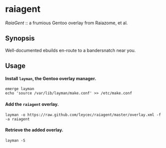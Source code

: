 raiagent
===========

_RaiaGent_ :: a frumious Gentoo overlay from Raiazome, et al.

## Synopsis

Well-documented ebuilds en-route to a bandersnatch near you.

## Usage

#### Install `layman`, the Gentoo overlay manager.

    emerge layman
    echo 'source /var/lib/layman/make.conf' >> /etc/make.conf

#### Add the `raiagent` overlay.

    layman -o https://raw.github.com/leycec/raiagent/master/overlay.xml -f -a raiagent

#### Retrieve the added overlay.

    layman -S
